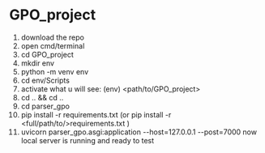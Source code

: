 # GPO_project

1. download the repo
2. open cmd/terminal
3. cd GPO_project
4. mkdir env
5. python -m venv env
6. cd env/Scripts
4. activate
what u will see: (env) <path/to/GPO_project>
5. cd .. && cd ..
6. cd parser_gpo
7. pip install -r requirements.txt (or pip install -r <full/path/to/>requirements.txt )
7. uvicorn parser_gpo.asgi:application --host=127.0.0.1 --post=7000
now local server is running and ready to test